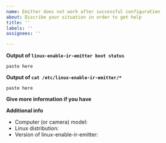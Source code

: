 ```yaml
---
name: Emitter does not work after successful configuration
about: Discribe your situation in order to get help
title: ''
labels: ''
assignees: ''

---
```


<!--- Please look at the docs before open an issue -->
<!--- https://github.com/EmixamPP/linux-enable-ir-emitter/blob/master/docs/README.md -->

**Output of `linux-enable-ir-emitter boot status`**
```
paste here
```

**Output of `cat /etc/linux-enable-ir-emitter/*`**
```
paste here
```

**Give more information if you have**
<!-- describe here if you have -->

**Additional info**
 - Computer (or camera) model: 
 - Linux distribution:
 - Version of linux-enable-ir-emitter: <!--- linux-enable-ir-emitter -V -->